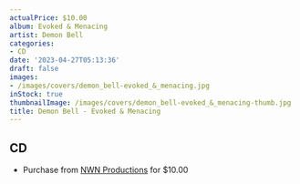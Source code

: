 ```yaml
---
actualPrice: $10.00
album: Evoked & Menacing
artist: Demon Bell
categories:
- CD
date: '2023-04-27T05:13:36'
draft: false
images:
- /images/covers/demon_bell-evoked_&_menacing.jpg
inStock: true
thumbnailImage: /images/covers/demon_bell-evoked_&_menacing-thumb.jpg
title: Demon Bell - Evoked & Menacing
---
```


## CD
* Purchase from [NWN Productions](http://shop.nwnprod.com/index.php?route=product/product&path=93&product_id=13722&sort=pd.name&order=ASC) for $10.00
